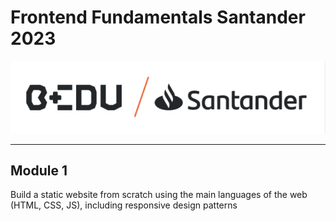 # Frontend Fundamentals Santander 2023

![bs](assets/bs.png)

----

## Module 1

Build a static website from scratch using the main languages ​​of the web (HTML, CSS, JS), including responsive design patterns

